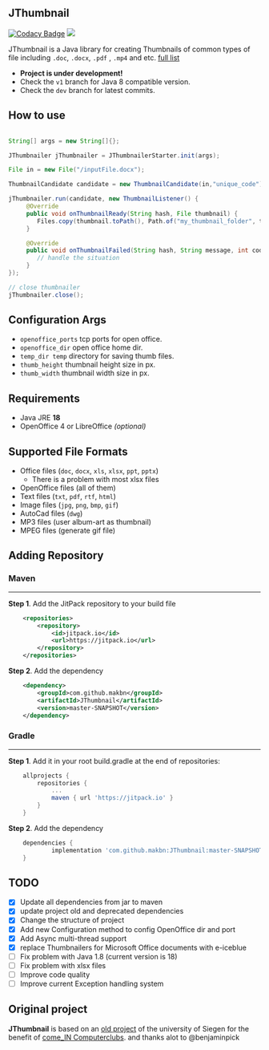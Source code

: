 ## JThumbnail

[![Codacy Badge](https://api.codacy.com/project/badge/Grade/17bbe0b4242d4f02a5d1a0288a6e6cbb)](https://app.codacy.com/app/makbn/JThumbnail?utm_source=github.com&utm_medium=referral&utm_content=makbn/JThumbnail&utm_campaign=Badge_Grade_Dashboard)
[![](https://jitpack.io/v/makbn/JThumbnail.svg)](https://jitpack.io/#makbn/JThumbnail)

JThumbnail is a Java library for creating Thumbnails of common types of file including `.doc`, `.docx`, `.pdf` , `.mp4` and etc. [full list](#supported-file-formats)

*   **Project is under development!**
* Check the `v1` branch for Java 8 compatible version.
* Check the `dev` branch for latest commits.

## How to use

```java

String[] args = new String[]{};

JThumbnailer jThumbnailer = JThumbnailerStarter.init(args);

File in = new File("/inputFile.docx");

ThumbnailCandidate candidate = new ThumbnailCandidate(in,"unique_code");

jThumbnailer.run(candidate, new ThumbnailListener() {
     @Override
     public void onThumbnailReady(String hash, File thumbnail) {
        Files.copy(thumbnail.toPath(), Path.of("my_thumbnail_folder", thumbnail.getName()), StandardCopyOption.REPLACE_EXISTING);
     }

     @Override
     public void onThumbnailFailed(String hash, String message, int code) {
        // handle the situation
     }
});

// close thumbnailer
jThumbnailer.close();

```

## Configuration Args

* `openoffice_ports` tcp ports for open office.
* `openoffice_dir` open office home dir.
*   `temp_dir temp` directory for saving thumb files.
*   `thumb_height` thumbnail height size in px.
*   `thumb_width` thumbnail width size in px.

## Requirements

* Java JRE **18**
* OpenOffice 4 or LibreOffice *(optional)*

## Supported File Formats

* Office files (`doc`, `docx`, `xls`, `xlsx`, `ppt`, `pptx`)
    * There is a problem with most xlsx files
* OpenOffice files (all of them)
* Text files (`txt`, `pdf`, `rtf`, `html`)
* Image files (`jpg`, `png`, `bmp`, `gif`)
* AutoCad files (`dwg`)
* MP3 files (user album-art as thumbnail)
* MPEG files (generate gif file)

## Adding Repository 

### Maven
---
**Step 1**. Add the JitPack repository to your build file

```xml
	<repositories>
		<repository>
		    <id>jitpack.io</id>
		    <url>https://jitpack.io</url>
		</repository>
	</repositories>
```

**Step 2**. Add the dependency

```xml
	<dependency>
	    <groupId>com.github.makbn</groupId>
	    <artifactId>JThumbnail</artifactId>
	    <version>master-SNAPSHOT</version>
	</dependency>
```

### Gradle
---
**Step 1**. Add it in your root build.gradle at the end of repositories:

```gradle
	allprojects {
		repositories {
			...
			maven { url 'https://jitpack.io' }
		}
	}
```
**Step 2**. Add the dependency

```gradle
	dependencies {
	        implementation 'com.github.makbn:JThumbnail:master-SNAPSHOT'
	}
```

## TODO

- [x]  Update all dependencies from jar to maven
- [x]  update project old and deprecated dependencies
- [x]  Change the structure of project
- [X]  Add new Configuration method to config OpenOffice dir and port
- [X]  Add Async multi-thread support
- [X]  replace Thumbnailers for Microsoft Office documents with e-iceblue
- [ ]  Fix problem with Java 1.8 (current version is 18)
- [ ]  Fix problem with xlsx files
- [ ]  Improve code quality
- [ ]  Improve current Exception handling system

## Original project

**JThumbnail** is based on an [old project](https://github.com/benjaminpick/java-thumbnailer) of the university of Siegen for the benefit of [come_IN Computerclubs](http://www.computerclub-comein.de). and thanks alot to @benjaminpick
